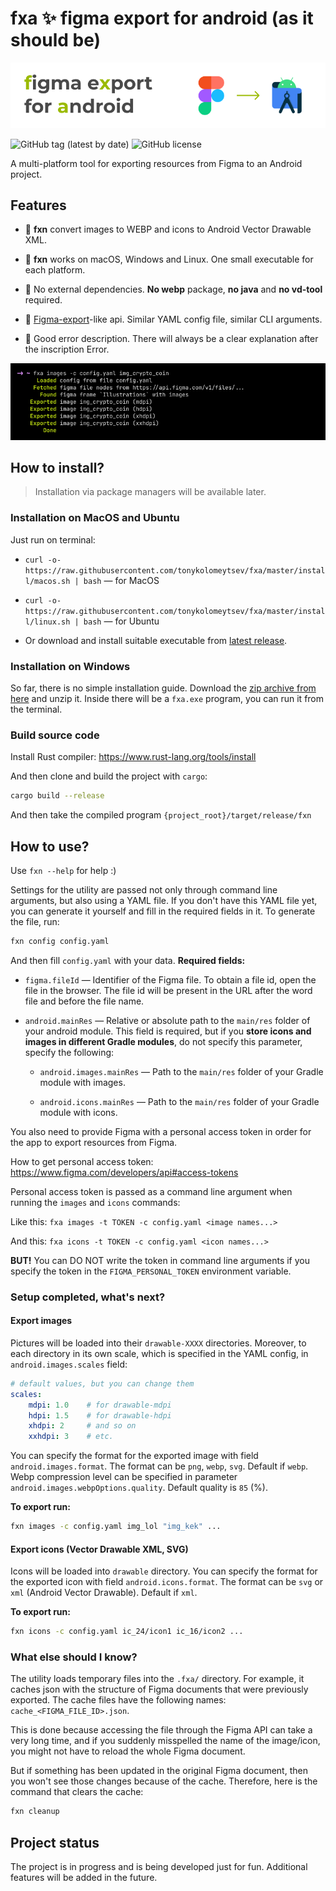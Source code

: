 # fxa ✨ figma export for android (as it should be)

<img src="images/gh-logo.png"/><br/>

![GitHub tag (latest by date)](https://img.shields.io/github/v/tag/tonykolomeytsev/fxa?label=version) 
![GitHub license](https://img.shields.io/github/license/tonykolomeytsev/fxa)

A multi-platform tool for exporting resources from Figma to an Android project.

## Features

- 🥑 **fxn** convert images to WEBP and icons to Android Vector Drawable XML.

- 🥰 **fxn** works on macOS, Windows and Linux. One small executable for each platform.

- 🚀 No external dependencies. **No webp** package, **no java** and **no vd-tool** required.

- 🤖 [Figma-export](https://github.com/RedMadRobot/figma-export)-like api. Similar YAML config file, similar CLI arguments.

- 🧭 Good error description. There will always be a clear explanation after the inscription Error.

<img src="images/gh-demo.png"/><br/>

## How to install?

> Installation via package managers will be available later.

### Installation on MacOS and Ubuntu

Just run on terminal:

* `curl -o- https://raw.githubusercontent.com/tonykolomeytsev/fxa/master/install/macos.sh | bash` — for MacOS

* `curl -o- https://raw.githubusercontent.com/tonykolomeytsev/fxa/master/install/linux.sh | bash` — for Ubuntu

* Or download and install suitable executable from [latest release](https://github.com/tonykolomeytsev/fxa/releases/latest).

### Installation on Windows

So far, there is no simple installation guide. Download the [zip archive from here](https://github.com/tonykolomeytsev/fxa/releases/latest/download/fxa-v0.1.0-x86_64-pc-windows-msvc.zip) and unzip it. Inside there will be a `fxa.exe` program, you can run it from the terminal.

### Build source code

Install Rust compiler: https://www.rust-lang.org/tools/install

And then clone and build the project with `cargo`:

```bash
cargo build --release
```

And then take the compiled program `{project_root}/target/release/fxn`

## How to use?

Use `fxn --help` for help :)

Settings for the utility are passed not only through command line arguments, but also using a YAML file. If you don't have this YAML file yet, you can generate it yourself and fill in the required fields in it. To generate the file, run:

```bash
fxn config config.yaml
```

And then fill `config.yaml` with your data. **Required fields:**

* `figma.fileId` — Identifier of the Figma file. To obtain a file id, open the file in the browser. The file id will be present in the URL after the word file and before the file name.

* `android.mainRes` — Relative or absolute path to the `main/res` folder of your android module. This field is required, but if you **store icons and images in different Gradle modules**, do not specify this parameter, specify the following:
    * `android.images.mainRes` — Path to the `main/res` folder of your Gradle module with images.

    * `android.icons.mainRes` — Path to the `main/res` folder of your Gradle module with icons.

You also need to provide Figma with a personal access token in order for the app to export resources from Figma.

How to get personal access token: https://www.figma.com/developers/api#access-tokens

Personal access token is passed as a command line argument when running the `images` and `icons` commands:

Like this: `fxa images -t TOKEN -c config.yaml <image names...>`

And this: `fxa icons -t TOKEN -c config.yaml <icon names...>`

**BUT!** You can DO NOT write the token in command line arguments if you specify the token in the `FIGMA_PERSONAL_TOKEN` environment variable.

### Setup completed, what's next?

#### Export images

Pictures will be loaded into their `drawable-XXXX` directories. Moreover, to each directory in its own scale, which is specified in the YAML config, in `android.images.scales` field:

```yaml
# default values, but you can change them
scales:
    mdpi: 1.0    # for drawable-mdpi
    hdpi: 1.5    # for drawable-hdpi
    xhdpi: 2     # and so on
    xxhdpi: 3    # etc.
```

You can specify the format for the exported image with field `android.images.format`. The format can be `png`, `webp`, `svg`. Default if `webp`. Webp compression level can be specified in parameter `android.images.webpOptions.quality`. Default quality is `85` (%).

**To export run:**

```bash
fxn images -c config.yaml img_lol "img_kek" ...
```

#### Export icons (Vector Drawable XML, SVG)

Icons will be loaded into `drawable` directory. You can specify the format for the exported icon with field `android.icons.format`. The format can be `svg` or `xml` (Android Vector Drawable). Default if `xml`.

**To export run:**

```bash
fxn icons -c config.yaml ic_24/icon1 ic_16/icon2 ...
```

### What else should I know?

The utility loads temporary files into the `.fxa/` directory. For example, it caches json with the structure of Figma documents that were previously exported. The cache files have the following names: `cache_<FIGMA_FILE_ID>.json`.

This is done because accessing the file through the Figma API can take a very long time, and if you suddenly misspelled the name of the image/icon, you might not have to reload the whole Figma document.

But if something has been updated in the original Figma document, then you won't see those changes because of the cache. Therefore, here is the command that clears the cache:

```bash
fxn cleanup
```

## Project status

The project is in progress and is being developed just for fun. Additional features will be added in the future.